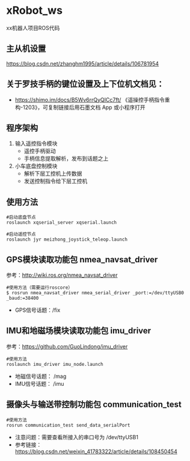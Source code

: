 # xRobot_ws
xx机器人项目ROS代码

## 主从机设置
https://blog.csdn.net/zhanghm1995/article/details/106781954

## 关于罗技手柄的键位设置及上下位机文档见：
- https://shimo.im/docs/B5Wv6rrQyQICc7ft/ 《遥操控手柄指令重构-1203》，可复制链接后用石墨文档 App 或小程序打开

## 程序架构
1. 输入遥控指令模块
    - 遥控手柄驱动
    - 手柄信息提取解析，发布到话题之上
2. 小车底盘控制模块
    - 解析下层工控机上传数据
    - 发送控制指令给下层工控机


## 使用方法

```
#启动底盘节点
roslaunch xqserial_server xqserial.launch

#启动遥控节点
roslaunch jyr meizhong_joystick_teleop.launch

```

## GPS模块读取功能包 nmea_navsat_driver
参考：http://wiki.ros.org/nmea_navsat_driver

```
#使用方法（需要运行roscore）
$ rosrun nmea_navsat_driver nmea_serial_driver _port:=/dev/ttyUSB0 _baud:=38400
```

- GPS信号话题：/fix


## IMU和地磁场模块读取功能包 imu_driver
参考：https://github.com/GuoLindong/imu_driver
```
#使用方法
roslaunch imu_driver imu_node.launch
```
- 地磁信号话题： /mag
- IMU信号话题： /imu

## 摄像头与输送带控制功能包 communication_test
```
#使用方法
rosrun communication_test send_data_serialPort
```
- 注意问题：需要查看所接入的串口号为 /dev/ttyUSB1
- 参考链接：https://blog.csdn.net/weixin_41783322/article/details/108450454

